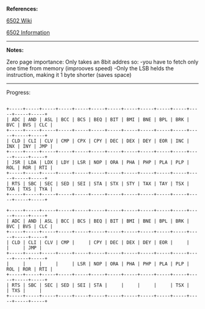 **References:**

  [6502 Wiki](https://en.wikipedia.org/wiki/MOS_Technology_6502)

  [6502 Information](http://www.obelisk.me.uk/6502)

-----
**Notes:**

Zero page importance:
Only takes an 8bit addres so:
  -you have to fetch only one time from memory (improoves speed)
  -Only the LSB helds the instruction, making it 1 byte shorter (saves space)

-----
Progress:
```

+-----+-----+-----+-----+-----+-----+-----+-----+-----+-----+-----+-----+-----+-----+
| ADC | AND | ASL | BCC | BCS | BEQ | BIT | BMI | BNE | BPL | BRK | BVC | BVS | CLC |
+-----+-----+-----+-----+-----+-----+-----+-----+-----+-----+-----+-----+-----+-----+
| CLD | CLI | CLV | CMP | CPX | CPY | DEC | DEX | DEY | EOR | INC | INX | INY | JMP |
+-----+-----+-----+-----+-----+-----+-----+-----+-----+-----+-----+-----+-----+-----+
| JSR | LDA | LDX | LDY | LSR | NOP | ORA | PHA | PHP | PLA | PLP | ROL | ROR | RTI |
+-----+-----+-----+-----+-----+-----+-----+-----+-----+-----+-----+-----+-----+-----+
| RTS | SBC | SEC | SED | SEI | STA | STX | STY | TAX | TAY | TSX | TXA | TXS | TYA |
+-----+-----+-----+-----+-----+-----+-----+-----+-----+-----+-----+-----+-----+-----+

+-----+-----+-----+-----+-----+-----+-----+-----+-----+-----+-----+-----+-----+-----+
| ADC | AND | ASL | BCC | BCS | BEQ | BIT | BMI | BNE | BPL | BRK | BVC | BVS | CLC |
+-----+-----+-----+-----+-----+-----+-----+-----+-----+-----+-----+-----+-----+-----+
| CLD | CLI | CLV | CMP |     | CPY | DEC | DEX | DEY | EOR |     |     |     | JMP |
+-----+-----+-----+-----+-----+-----+-----+-----+-----+-----+-----+-----+-----+-----+
|     |     |     |     | LSR | NOP | ORA | PHA | PHP | PLA | PLP | ROL | ROR | RTI |
+-----+-----+-----+-----+-----+-----+-----+-----+-----+-----+-----+-----+-----+-----+
| RTS | SBC | SEC | SED | SEI | STA |     |     |     |     | TSX |     | TXS |     |
+-----+-----+-----+-----+-----+-----+-----+-----+-----+-----+-----+-----+-----+-----+
```
